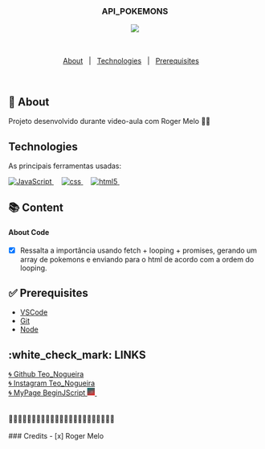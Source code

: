 <div align="center" id="top">
  <h3>API_POKEMONS</h3>
  <img height="500" src="https://github.com/TeoNogueira/Api-pokemons-project/blob/master/Api_PokeDex.gif">

  &#xa0;

</div>

<p align="center">
  <a href="#:dart:">About</a> &#xa0; | &#xa0;
  <a href="#Technologies">Technologies</a> &#xa0; | &#xa0;
  <a href="#:white_check_mark:">Prerequisites</a> &#xa0;  &#xa0;

</p>

<br>

## :dart: About ##

Projeto desenvolvido durante video-aula com Roger Melo 🚀💜

## Technologies ##

As principais ferramentas usadas:

<a href="">
  <img width="50" title="JavaScript" alt="JavaScript" src="https://upload.wikimedia.org/wikipedia/commons/9/99/Unofficial_JavaScript_logo_2.svg">
</a> &#xa0; &#xa0;

<a href="">
  <img width="50" title="css" alt="css" src="https://img-premium.flaticon.com/png/512/25/25462.png?token=exp=1621274085~hmac=a7f2d6204f130c1a8f6c74d73573c9e9">
</a> &#xa0; &#xa0;

<a href="">
  <img width="50" title="html5" alt="html5" src="https://logodownload.org/wp-content/uploads/2016/10/html5-logo.png">
</a> &#xa0; &#xa0;

## 📚 Content
#### About Code

- [x] Ressalta a importância usando fetch + looping + promises, gerando um array de pokemons e enviando para o html de acordo com a ordem do looping.


## :white_check_mark: Prerequisites ##

- [VSCode](https://code.visualstudio.com/)
- [Git](https://git-scm.com)
- [Node](https://nodejs.org/en/)

 <div class="links">  
<h2>:white_check_mark: LINKS </h2>
<a href="https://github.com/TeoNogueira">🌀 Github Teo_Nogueira</a><br/>
<a href="https://instagram.com/teo_nogueira">🌀 Instagram Teo_Nogueira</a><br/>
  <a href="https://www.instagram.com/beginjscript/">🌀 MyPage BeginJScript   <a href="">
   <img width="15" title="Socket.io" alt="" src="https://github.com/TeoNogueira/Api-pokemons-project/blob/master/jsa.png">
</a> &#xa0; &#xa0;</a><br/>
  


<br/>
<br/>


</div>
<div>📌📌📌📌📌📌📌📌📌📌📌📌📌📌📌📌📌📌📌📌📌📌📌 </div>
<br/>
### Credits
- [x] Roger Melo
